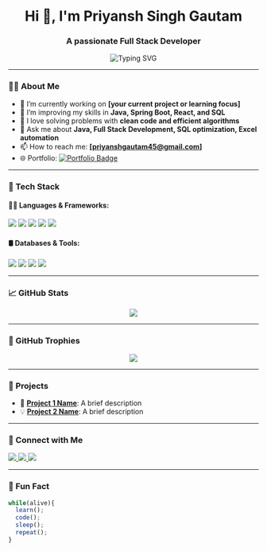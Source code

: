 <h1 align="center">Hi 👋, I'm Priyansh Singh Gautam</h1>
<h3 align="center">A passionate Full Stack Developer</h3>

<p align="center">
  <img src="https://readme-typing-svg.demolab.com?font=Fira+Code&duration=2000&pause=1000&center=true&width=435&lines=Full+Stack+Developer;Backend+%7C+Frontend+%7C+Java+%7C+SQL;Passionate+about+clean+code+%26+scalable+systems" alt="Typing SVG" />
</p>

---

### 🧑‍💻 About Me
 
- 🔭 I’m currently working on **[your current project or learning focus]**
- 🌱 I’m improving my skills in **Java, Spring Boot, React, and SQL**
- 🧠 I love solving problems with **clean code and efficient algorithms**
- 💬 Ask me about **Java, Full Stack Development, SQL optimization, Excel automation**
- 📫 How to reach me: **[priyanshgautam45@gmail.com]**
- 🌐 Portfolio: <a href="https://priyanshsinghgautam.github.io/my-profile-card/" target="_blank">
  <img src="https://img.shields.io/badge/Portfolio-grey?style=for-the-badge&logo=firefox&logoColor=white" alt="Portfolio Badge"/>
</a>


---

### 🚀 Tech Stack

#### 👨‍💻 Languages & Frameworks:
<p>
  <img src="https://img.shields.io/badge/Java-ED8B00?style=for-the-badge&logo=java&logoColor=white" />
  <img src="https://img.shields.io/badge/JavaScript-F7DF1E?style=for-the-badge&logo=javascript&logoColor=black" />
  <img src="https://img.shields.io/badge/React-20232A?style=for-the-badge&logo=react&logoColor=61DAFB" />
  <img src="https://img.shields.io/badge/Spring%20Boot-6DB33F?style=for-the-badge&logo=spring-boot&logoColor=white" />
  <img src="https://img.shields.io/badge/Node.js-339933?style=for-the-badge&logo=nodedotjs&logoColor=white" />
</p>

#### 🛢 Databases & Tools:
<p>
  <img src="https://img.shields.io/badge/MySQL-005C84?style=for-the-badge&logo=mysql&logoColor=white" />
  <img src="https://img.shields.io/badge/SQL-4479A1?style=for-the-badge&logo=postgresql&logoColor=white" />
  <img src="https://img.shields.io/badge/Excel-217346?style=for-the-badge&logo=microsoft-excel&logoColor=white" />
  <img src="https://img.shields.io/badge/Postman-FF6C37?style=for-the-badge&logo=postman&logoColor=white" />
</p>

---

### 📈 GitHub Stats
 
<p align="center">
  <img src="https://github-readme-stats.vercel.app/api?username=priyanshsinghgautam&show_icons=true&theme=radical" />
</p>

---

### 🎯 GitHub Trophies

<p align="center">
  <img src="https://github-profile-trophy.vercel.app/?username=priyanshsinghgautam&theme=onedark&no-frame=true&margin-w=10" />
</p>

---

### 📂 Projects

- 🔧 [**Project 1 Name**](https://github.com/yourusername/project1): A brief description
- 💡 [**Project 2 Name**](https://github.com/yourusername/project2): A brief description

---

### 🔗 Connect with Me

<p align="left">
  <a href="www.linkedin.com/in/priyansh-singh-gautam-244539274 target="_blank">
    <img src="https://img.shields.io/badge/LinkedIn-blue?style=for-the-badge&logo=linkedin&logoColor=white" />
  </a>
  <a href="mailto:priyanshgautam45@gmail.com" target="_blank">
    <img src="https://img.shields.io/badge/Gmail-red?style=for-the-badge&logo=gmail&logoColor=white" />
  </a>
  <a href="https://priyanshsinghgautam.github.io/my-profile-card/" target="_blank">
    <img src="https://img.shields.io/badge/Portfolio-grey?style=for-the-badge&logo=firefox&logoColor=white" />
  </a>
</p>

---

### 🧠 Fun Fact

```javascript
while(alive){
  learn();
  code();
  sleep();
  repeat();
}

